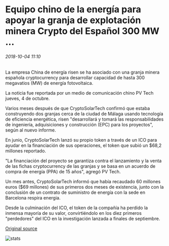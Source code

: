 # Equipo chino de la energía para apoyar la granja de explotación minera Crypto del Español 300 MW ...

###### 2018-10-04 11:10

La empresa China de energía risen se ha asociado con una granja minera española cryptocurrency para desarrollar capacidad de hasta 300 megavatios (MW) de energía fotovoltaica.

La noticia fue reportada por un medio de comunicación chino PV Tech jueves, 4 de octubre.

Varios meses después de que CryptoSolarTech confirmó que estaba construyendo dos granjas cerca de la ciudad de Málaga usando tecnología de eficiencia energética, risen "desarrollará y tomará las responsabilidades de ingeniería, adquisiciones y construcción (EPC) para los proyectos", según al nuevo informe.

En junio, CryptoSolarTech lanzó su propio token a través de un ICO para ayudar en la financiación de sus operaciones, el token que subió un $68,2 millones reportado.

"La financiación del proyecto se garantiza contra el lanzamiento y la venta de las fichas cryptocurrency de las granjas y se basa en un acuerdo de compra de energía (PPA) de 15 años", agregó PV Tech.

Un mes antes, CryptoSolarTech informó que había recaudado 60 millones euros ($69 millones) de sus primeros dos meses de existencia, junto con la conclusión de un contrato de suministro de energía con la sede en Barcelona respira energia.

Desde la culminación del ICO, el token de la compañía ha perdido la inmensa mayoría de su valor, convirtiéndolo en los diez primeros "perdedores" del ICO en la investigación lanzada a finales de septiembre.

[Original source](https://cointelegraph.com/news/chinese-energy-outfit-to-support-spanish-300-mw-crypto-mining-farm)

![stats](https://c.statcounter.com/11760860/0/a89fa40b/1/ "stats")